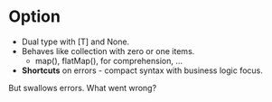 # Option

* Dual type with [T] and None.
* Behaves like collection with zero or one items.
  - map(), flatMap(), for comprehension, ...
* **Shortcuts** on errors - compact syntax with business logic focus.

But swallows errors. What went wrong?

